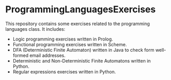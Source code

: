 # ProgrammingLanguagesExercises

This repository contains some exercises related to the programming languages class. It includes:

* Logic programming exercises written in Prolog.
* Functional programming exercises written in Scheme.
* DFA (Deterministic Finite Automaton) written in Java to check form well-formed email addresses.
* Deterministic and Non-Deterministic Finite Automatons written in Python.
* Regular expressions exercises written in Python.
